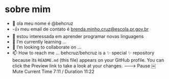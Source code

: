 # sobre mim
- 👋 ola meu nome é @behcruz
-  -:+1: meu email de contato é brenda.minho.cruz@escola.pr.gov.br
- 👀 estou interessada em aprender programar novas linguagens
- 🌱 I’m currently learning ...
- 💞️ I’m looking to collaborate on ...
- 📫 How to reach me ...
behcruz/behcruz is a ✨ special ✨ repository because its `README.md` (this file) appears on your GitHub profile.
You can click the Preview link to take a look at your changes.
--->
Pause
￼Mute
Current Time 7:11
/
Duration 11:22
